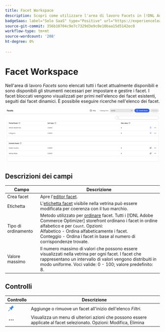 ```yaml
---
title: Facet Workspace
description: Scopri come utilizzare l'area di lavoro Facets in [!DNL Adobe Commerce Optimizer].
badgeSaas: label="Solo SaaS" type="Positive" url="https://experienceleague.adobe.com/it/docs/commerce/user-guides/product-solutions" tooltip="Applicabile solo ai progetti Adobe Commerce as a Cloud Service e Adobe Commerce Optimizer (infrastruttura SaaS gestita da Adobe)."
source-git-commit: 356b10704c9e7c7329d3e9c0e10baa15d5142ec0
workflow-type: tm+mt
source-wordcount: '208'
ht-degree: 0%

---
```


# Facet Workspace

Nell&#39;area di lavoro *Facets* sono elencati tutti i facet attualmente disponibili e sono disponibili gli strumenti necessari per impostare e gestire i facet. I facet bloccati vengono visualizzati per primi nell&#39;elenco dei facet esistenti, seguiti dai facet dinamici. È possibile eseguire ricerche nell&#39;elenco dei facet.

![Facet Workspace](../../assets/facet-workspace.png)

## Descrizioni dei campi

| Campo | Descrizione |
|--- |--- |
| Crea facet | Apre l&#39;[editor facet](add.md). |
| Etichetta | L&#39;[etichetta facet](type.md#facet-labels) visibile nella vetrina può essere modificata per coerenza con il tuo marchio. |
| Tipo di ordinamento | Metodo utilizzato per [ordinare](type.md#sort-type) facet. Tutti i [!DNL Adobe Commerce Optimizer] storefront ordinano i facet in ordine alfabetico e per `Count`. Opzioni:<br />Alfabetico - Ordina alfabeticamente i facet.<br />Conteggio - Ordina i facet in base al numero di corrispondenze trovate. |
| Valore massimo | Il numero massimo di valori che possono essere visualizzati nella vetrina per ogni facet. I facet che rappresentano un intervallo di valori vengono distribuiti in modo uniforme. Voci valide: 0 - 100; valore predefinito: 8. |

## Controlli

| Controllo | Descrizione |
|--- |--- |
| ![Selettore pin](../../assets/btn-pin-blue.png) | Aggiunge o rimuove un facet all&#39;inizio dell&#39;elenco *Filtri*. |
| ![Altro selettore](../../assets/btn-more.png) | Visualizza un menu di ulteriori azioni che possono essere applicate al facet selezionato. Opzioni: Modifica, Elimina |
